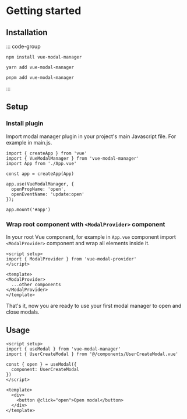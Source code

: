# Getting started

## Installation

::: code-group

```shell[npm]
npm install vue-modal-manager
```

```shell[yarn]
yarn add vue-modal-manager
```

```shell[pnpm]
pnpm add vue-modal-manager
```
:::

## Setup

### Install plugin

Import modal manager plugin in your project's main Javascript file. For example in main.js.

```js[main.js]
import { createApp } from 'vue'
import { VueModalManager } from 'vue-modal-manager'
import App from './App.vue'

const app = createApp(App)

app.use(VueModalManager, {
  openPropName: 'open',
  openEventName: 'update:open'
});

app.mount('#app')
```

### Wrap root component with `<ModalProvider>` component

In your root Vue component, for example in `App.vue` component import `<ModalProvider>` component and wrap all elements inside it.

````vue[App.vue]
<script setup>
import { ModalProvider } from 'vue-modal-provider'
</script>

<template>
<ModalProvider>
  ...other components
</ModalProvider>
</template>
````

That's it, now you are ready to use your first modal manager to open and close modals.

## Usage

```vue
<script setup>
import { useModal } from 'vue-modal-manager'
import { UserCreateModal } from '@/components/UserCreateModal.vue'
  
const { open } = useModal({
  component: UserCreateModal
})
</script>

<template>
  <div>
    <button @click="open">Open modal</button>
  </div>
</template>
```